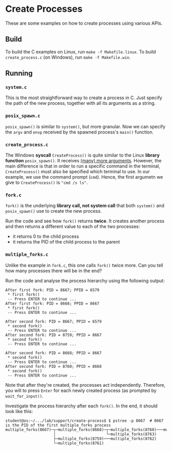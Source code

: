 # Create Processes

These are some examples on how to create processes using various APIs.

## Build

To build the C examples on Linux, run `make -f Makefile.linux`.
To build `create_process.c` (on Windows), run `make -f Makefile.win`.

## Running

### `system.c`

This is the most straightforward way to create a process in C.
Just specify the path of the new process, together with all its arguments as a string.

### `posix_spawn.c`

`posix_spawn()` is similar to `system()`, but more granular.
Now we can specify the `argv` and `envp` received by the spawned process's `main()` function.

### `create_process.c`

The Windows **syscall** `CreateProcess()` is quite similar to the Linux **library function** `posix_spawn()`.
It receives [(many) more arguments](https://learn.microsoft.com/en-us/windows/win32/api/processthreadsapi/nf-processthreadsapi-createprocessa).
However, the main difference is that in order to run a specific command in the terminal, `CreateProcess()` must also be specified which terminal to use.
In our example, we use the command prompt (`cmd`).
Hence, the first argumetn we give to `CreateProcess()` is `"cmd /s ls"`.

### `fork.c`

`fork()` is the underlying **library call, not system call** that both `system()` and `posix_spawn()` use to create the new process.

Run the code and see how `fork()` returns **twice**.
It creates another process and then returns a different value to each of the two processes:
- it returns 0 to the child process
- it returns the PID of the child process to the parent

### `multiple_forks.c`

Unlike the example in `fork.c`, this one calls `fork()` twice more.
Can you tell how many processes there will be in the end?

Run the code and analyse the process hierarchy using the following output:

```
After first fork: PID = 8667; PPID = 6579
 * first fork()
 -- Press ENTER to continue ...
After first fork: PID = 8668; PPID = 8667
 * first fork()
 -- Press ENTER to continue ...

After second fork: PID = 8667; PPID = 6579
 * second fork()
 -- Press ENTER to continue ...
After second fork: PID = 8759; PPID = 8667
 * second fork()
 -- Press ENTER to continue ...

After second fork: PID = 8668; PPID = 8667
 * second fork()
 -- Press ENTER to continue ...
After second fork: PID = 8760; PPID = 8668
 * second fork()
 -- Press ENTER to continue ...
```

Note that after they're created, the processes act independently.
Therefore, you will to press `Enter` for each newly created process (as prompted by `wait_for_input()`.

Investigate the process hierarchy after each `fork()`.
In the end, it should look like this:

```console
student@os:~/.../lab/support/create-process$ $ pstree -p 8667  # 8667 is the PID of the first multiple_forks process
multiple_forks(8667)─┬─multiple_forks(8668)─┬─multiple_forks(8760)───multiple_forks(8764)
                     │                      └─multiple_forks(8763)
                     ├─multiple_forks(8759)───multiple_forks(8762)
                     └─multiple_forks(8761)
```
